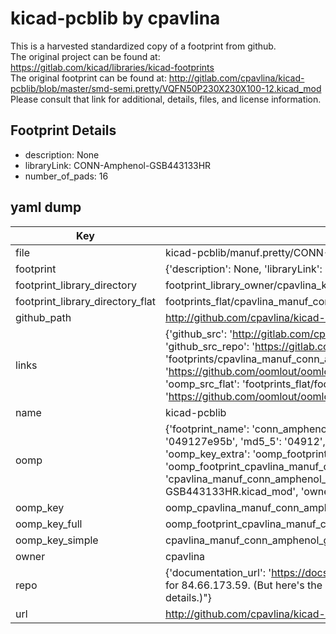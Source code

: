 # kicad-pcblib by cpavlina  
This is a harvested standardized copy of a footprint from github.  
The original project can be found at:  
https://gitlab.com/kicad/libraries/kicad-footprints  
The original footprint can be found at:
http://gitlab.com/cpavlina/kicad-pcblib/blob/master/smd-semi.pretty/VQFN50P230X230X100-12.kicad_mod
Please consult that link for additional, details, files, and license information.  
## Footprint Details
* description: None  
* libraryLink: CONN-Amphenol-GSB443133HR  
* number_of_pads: 16  
## yaml dump  
| Key | Value |  
| --- | --- |  
| file | kicad-pcblib/manuf.pretty/CONN-Amphenol-GSB443133HR.kicad_mod |  
| footprint | {'description': None, 'libraryLink': 'CONN-Amphenol-GSB443133HR', 'number_of_pads': 16} |  
| footprint_library_directory | footprint_library_owner/cpavlina_kicad-pcblib |  
| footprint_library_directory_flat | footprints_flat/cpavlina_manuf_conn_amphenol_gsb443133hr/working |  
| github_path | http://github.com/cpavlina/kicad-pcblib/blob/master/manuf.pretty/CONN-Amphenol-GSB443133HR.kicad_mod |  
| links | {'github_src': 'http://gitlab.com/cpavlina/kicad-pcblib/blob/master/smd-semi.pretty/VQFN50P230X230X100-12.kicad_mod', 'github_src_repo': 'https://gitlab.com/kicad/libraries/kicad-footprints', 'oomp_bot': 'footprints/cpavlina_manuf_conn_amphenol_gsb443133hr/working', 'oomp_bot_github': 'https://github.com/oomlout/oomlout_oomp_footprint_bot/tree/main/footprints/cpavlina_manuf_conn_amphenol_gsb443133hr/working', 'oomp_src_flat': 'footprints_flat/footprints_flat/cpavlina_manuf_conn_amphenol_gsb443133hr/working', 'oomp_src_flat_github': 'https://github.com/oomlout/oomlout_oomp_footprint_src/tree/main/footprints_flat/cpavlina_manuf_conn_amphenol_gsb443133hr/working'} |  
| name | kicad-pcblib |  
| oomp | {'footprint_name': 'conn_amphenol_gsb443133hr', 'library_name': 'manuf', 'md5': '049127e95bfc752e21fc689f6486343d', 'md5_10': '049127e95b', 'md5_5': '04912', 'md5_6': '049127', 'oomp_key': 'oomp_cpavlina_manuf_conn_amphenol_gsb443133hr', 'oomp_key_extra': 'oomp_footprint_cpavlina_manuf_conn_amphenol_gsb443133hr', 'oomp_key_full': 'oomp_footprint_cpavlina_manuf_conn_amphenol_gsb443133hr_049127', 'oomp_key_simple': 'cpavlina_manuf_conn_amphenol_gsb443133hr', 'original_filename': 'kicad-pcblib/manuf.pretty/CONN-Amphenol-GSB443133HR.kicad_mod', 'owner_name': 'cpavlina'} |  
| oomp_key | oomp_cpavlina_manuf_conn_amphenol_gsb443133hr |  
| oomp_key_full | oomp_footprint_cpavlina_manuf_conn_amphenol_gsb443133hr |  
| oomp_key_simple | cpavlina_manuf_conn_amphenol_gsb443133hr |  
| owner | cpavlina |  
| repo | {'documentation_url': 'https://docs.github.com/rest/overview/resources-in-the-rest-api#rate-limiting', 'message': "API rate limit exceeded for 84.66.173.59. (But here's the good news: Authenticated requests get a higher rate limit. Check out the documentation for more details.)"} |  
| url | http://github.com/cpavlina/kicad-pcblib |  

